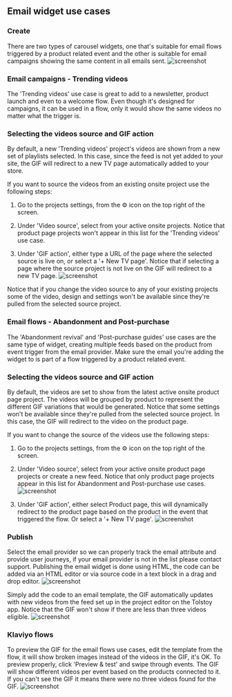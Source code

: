 ## Email widget use cases

### Create

There are two types of carousel widgets, one that's suitable for email flows triggered by a product related event and the other is suitable for email campaigns showing the same content in all emails sent.
![screenshot](https://downloads.intercomcdn.com/i/o/1031051204/dcbc59231ee2b1cd5062457d/image.png)

### Email campaigns - Trending videos

The 'Trending videos' use case is great to add to a newsletter, product launch and even to a welcome flow. Even though it's designed for campaigns, it can be used in a flow, only it would show the same videos no matter what the trigger is.

### Selecting the videos source and GIF action

By default, a new 'Trending videos' project's videos are shown from a new set of playlists selected. In this case, since the feed is not yet added to your site, the GIF will redirect to a new TV page automatically added to your store. 

If you want to source the videos from an existing onsite project use the following steps:

1. Go to the projects settings, from the ⚙️ icon on the top right of the screen.

2. Under 'Video source', select from your active onsite projects. Notice that product page projects won't appear in this list for the 'Trending videos' use case.

3. Under 'GIF action', either type a URL of the page where the selected source is live on, or select a '+ New TV page'. Notice that if selecting a page where the source project is not live on the GIF will redirect to a new TV page. 
![screenshot](https://downloads.intercomcdn.com/i/o/1031102738/9f9ddb62ae68d06f07e2434c/image.png)

Notice that if you change the video source to any of your existing projects some of the video, design and settings won't be available since they're pulled from the selected source project.

### Email flows - Abandonment and Post-purchase

The 'Abandonment revival' and 'Post-purchase guides' use cases are the same type of widget, creating multiple feeds based on the product from event trigger from the email provider. Make sure the email you're adding the widget to is part of a flow triggered by a product related event. 

### Selecting the videos source and GIF action

By default, the videos are set to show from the latest active onsite product page project. The videos will be grouped by product to represent the different GIF variations that would be generated. Notice that some settings won't be available since they're pulled from the selected source project. In this case, the GIF will redirect to the video on the product page.

If you want to change the source of the videos use the following steps:

1. Go to the projects settings, from the ⚙️ icon on the top right of the screen.

2. Under 'Video source', select from your active onsite product page projects or create a new feed. Notice that only product page projects appear in this list for Abandonment and Post-purchase use cases.
![screenshot](https://downloads.intercomcdn.com/i/o/1031136618/091f6af096b1405666ac8203/image.png)

3. Under 'GIF action', either select Product page, this will dynamically redirect to the product page based on the product in the event that triggered the flow. Or select a '+ New TV page'.
![screenshot](https://downloads.intercomcdn.com/i/o/1031138255/5e9072ecbef18840de2ad4b7/image.png)

### Publish

Select the email provider so we can properly track the email attribute and provide user journeys, if your email provider is not in the list please contact support. Publishing the email widget is done using HTML, the code can be added via an HTML editor or via source code in a text block in a drag and drop editor. 
![screenshot](https://downloads.intercomcdn.com/i/o/1031159408/5d73d706842f16d978fe35df/image.png)

Simply add the code to an email template, the GIF automatically updates with new videos from the feed set up in the project editor on the Tolstoy app. Notice that the GIF won't show if there are less than three videos eligible.
![screenshot](https://downloads.intercomcdn.com/i/o/1031171244/6e797ce8defed340459a687b/image.png)

### Klaviyo flows

To preview the GIF for the email flows use cases, edit the template from the flow, it will show broken images instead of the videos in the GIF, it's OK. To preview properly, click 'Preview & test' and swipe through events. The GIF will show different videos per event based on the products connected to it. If you can't see the GIF it means there were no three videos found for the GIF. 
![screenshot](https://downloads.intercomcdn.com/i/o/1031220777/626f2f7194b911390a61c857/image.png)
